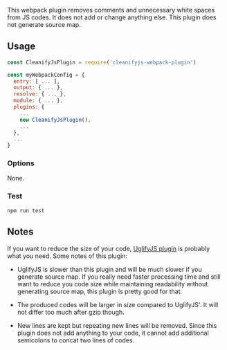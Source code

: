 This webpack plugin removes comments and unnecessary white spaces from JS codes. It does not add or change anything else. This plugin does not generate source map.

## Usage

```js
const CleanifyJsPlugin = require('cleanifyjs-webpack-plugin')

const myWebpackConfig = {
  entry: [ ... ],
  output: { ... },
  resolve: { ... },
  module: { ... },
  plugins: {
    ...
    new CleanifyJsPlugin(),
    ...
  },
  ...
}
```

### Options

None.

### Test

`npm run test`

## Notes

If you want to reduce the size of your code, [UglifyJS plugin](https://webpack.js.org/plugins/uglifyjs-webpack-plugin/) is probably what you need. Some notes of this plugin:

* UglifyJS is slower than this plugin and will be much slower if you generate source map. If you really need faster processing time and still want to reduce you code size while maintaining readability without generating source map, this plugin is pretty good for that.

* The produced codes will be larger in size compared to UglifyJS'. It will not differ too much after gzip though.

* New lines are kept but repeating new lines will be removed. Since this plugin does not add anything to your code, it cannot add additional semicolons to concat two lines of codes.
